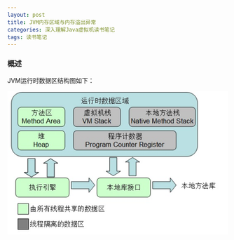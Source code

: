 ```yaml
---
layout: post
title: JVM内存区域与内存溢出异常
categories: 深入理解Java虚拟机读书笔记
tags: 读书笔记
---
```


### 概述

JVM运行时数据区结构图如下：


![img](../image/jvm-runtime-data.jpg)

